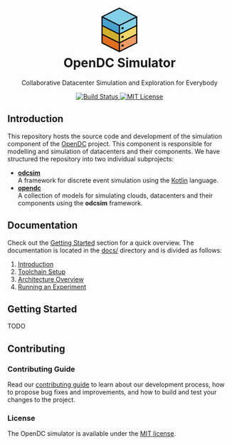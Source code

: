 <h1 align="center">
  <a href="http://opendc.org/">
    <img src="misc/artwork/logo.png" width="100" alt="OpenDC">
  </a>
  <br>
  OpenDC Simulator
</h1>
<p align="center">
Collaborative Datacenter Simulation and Exploration for Everybody
</p>
<p align="center">
	<a href="https://travis-ci.org/atlarge-research/opendc-simulator">
		<img src="https://travis-ci.org/atlarge-research/opendc-simulator.svg?branch=master" alt="Build Status">
	</a>
	<a href="https://opensource.org/licenses/MIT">
	    <img src="https://img.shields.io/badge/License-MIT-yellow.svg" alt="MIT License">
	</a>
</p>

## Introduction
This repository hosts the source code and development of the simulation component of the [OpenDC](https://opendc.org) project. This component is responsible for modelling and simulation of datacenters and their components. We have structured the repository into two individual subprojects:
- **[odcsim](/odcsim)**  
  A framework for discrete event simulation using the [Kotlin](https://kotlinlang.org/) language.
- **[opendc](/opendc)**  
  A collection of models for simulating clouds, datacenters and their components using the **odcsim** framework.

## Documentation
Check out the [Getting Started](#getting-started) section for a quick
overview.
The documentation is located in the [docs/](docs) directory and is divided as follows:
1. [Introduction](docs/introduction.md)
1. [Toolchain Setup](docs/setup.md)
2. [Architecture Overview](docs/architecture.md)
3. [Running an Experiment](docs/run.md)

## Getting Started
TODO

## Contributing
### Contributing Guide
Read our [contributing guide](CONTRIBUTING.md) to learn about our
development process, how to propose bug fixes and improvements, and how
to build and test your changes to the project.

### License
The OpenDC simulator is available under the [MIT license](https://github.com/atlarge-research/opendc-simulator/blob/master/LICENSE.txt).
